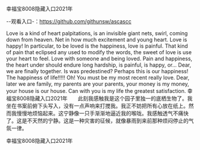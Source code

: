 幸福宝8008隐藏入口2021年

--观看入口-：https://github.com/githunsw/ascascc

Love is a kind of heart palpitations, is an invisible giant nets, swirl, coming down from heaven.
Net in how much excitement and young heart.
Love is happy!
In particular, to be loved is the happiness, love is painful.
That kind of pain that eclipsed any used to modify the words, the sweet of love is use your heart to feel.
Love with someone and being loved.
Pain and happiness, the heart under should endure long hardship, is painful, is happy, or...
Dear, we are finally together.
Is was predestined?
Perhaps this is our happiness!
The happiness of life!!!!!
Oh!
You must be my most recent really love.
Dear, later we are family, my parents are your parents, your money is my money, your house is our house.
Can with you is my life the greatest satisfaction.
幸福宝8008隐藏入口2021年　　此刻我感触我是这个园子里独一的底栖生物了。我坐在书案前俯下头写入，没有一点声响来打搅我。我正不妨把所有心放在纸上。然而我慢慢地烦恼起来。这宁静像一只手渐渐地逼近我的喉咙。我感触透气不痛快了。这是不天然的宁静。这是一种灾害的征候，就像暴雨到来前那种烦闷停止的气氛一律。

幸福宝8008隐藏入口2021年
